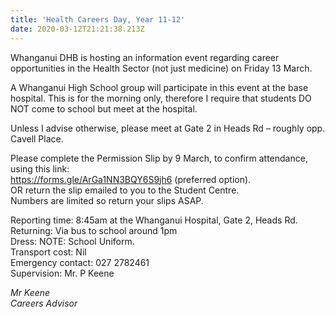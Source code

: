 ```yaml
---
title: 'Health Careers Day, Year 11-12'
date: 2020-03-12T21:21:38.213Z
---
```

Whanganui DHB is hosting an information event regarding career opportunities in the Health Sector (not just medicine) on Friday 13 March.   

A Whanganui High School group will participate in this event at the base hospital. This is for the morning only, therefore I require that students DO NOT come to school but meet at the hospital.  

Unless I advise otherwise, please meet at Gate 2 in Heads Rd – roughly opp. Cavell Place. 

Please complete the Permission Slip by 9 March, to confirm attendance, using this link:  
https://forms.gle/ArGa1NN3BQY6S9jh6 (preferred option).  
OR return the slip emailed to you to the Student Centre.  
Numbers are limited so return your slips ASAP.  

Reporting time: 8:45am at the Whanganui Hospital, Gate 2, Heads Rd.  
Returning: Via bus to school around 1pm  
Dress: NOTE: School Uniform.  
Transport cost: Nil  
Emergency contact: 027 2782461  
Supervision: Mr. P Keene

*Mr Keene*  
*Careers Advisor*
